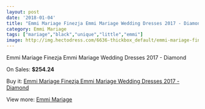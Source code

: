 ```yaml
---
layout: post
date: '2018-01-04'
title: "Emmi Mariage Finezja Emmi Mariage Wedding Dresses 2017 - Diamond"
category: Emmi Mariage
tags: ["mariage","black","unique","little","emmi"]
image: http://img.hectodress.com/6636-thickbox_default/emmi-mariage-finezja-emmi-mariage-wedding-dresses-2013-diamond.jpg
---
```

Emmi Mariage Finezja Emmi Mariage Wedding Dresses 2017 - Diamond

On Sales: **$254.24**
<a href="https://www.hectodress.com/emmi-mariage/3312-emmi-mariage-finezja-emmi-mariage-wedding-dresses-2013-diamond.html"><amp-img layout="responsive" width="600" height="600" src="//img.hectodress.com/6636-thickbox_default/emmi-mariage-finezja-emmi-mariage-wedding-dresses-2013-diamond.jpg" alt="Emmi Mariage Finezja Emmi Mariage Wedding Dresses 2017 - Diamond 0" /></a>

Buy it: [Emmi Mariage Finezja Emmi Mariage Wedding Dresses 2017 - Diamond](https://www.hectodress.com/emmi-mariage/3312-emmi-mariage-finezja-emmi-mariage-wedding-dresses-2013-diamond.html "Emmi Mariage Finezja Emmi Mariage Wedding Dresses 2017 - Diamond")

View more: [Emmi Mariage](https://www.hectodress.com/57-emmi-mariage "Emmi Mariage")